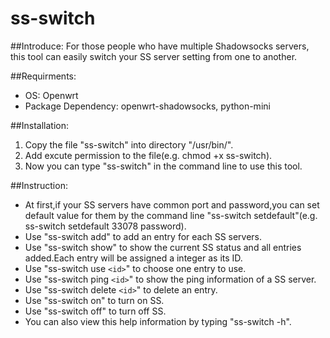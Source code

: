 # ss-switch

##Introduce:
For those people who have multiple Shadowsocks servers, this tool can easily switch your SS server setting from one to another.

##Requirments:
- OS: Openwrt
- Package Dependency: openwrt-shadowsocks, python-mini

##Installation:
1. Copy the file "ss-switch" into directory "/usr/bin/".
2. Add excute permission to the file(e.g. chmod +x ss-switch).
3. Now you can type "ss-switch" in the command line to use this tool.

##Instruction:
- At first,if your SS servers have common port and password,you can set default value for them by the command line "ss-switch setdefault"(e.g. ss-switch setdefault 33078 password).
- Use "ss-switch add" to add an entry for each SS servers.
- Use "ss-switch show" to show the current SS status and all entries added.Each entry will be assigned a integer as its ID.
- Use "ss-switch use `<id>`" to choose one entry to use.
- Use "ss-switch ping `<id>`" to show the ping information of a SS server.
- Use "ss-switch delete `<id>`" to delete an entry.
- Use "ss-switch on" to turn on SS.
- Use "ss-switch off" to turn off SS.
- You can also view this help information by typing "ss-switch -h".

